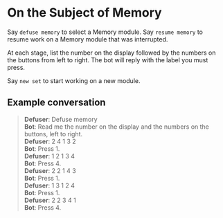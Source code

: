 # On the Subject of Memory

Say `defuse memory` to select a Memory module. Say `resume memory` to resume work on a Memory module that was interrupted.

At each stage, list the number on the display followed by the numbers on the buttons from left to right. The bot will reply with the label you must press.

Say `new set` to start working on a new module.

## Example conversation

>**Defuser**: Defuse memory\
>**Bot**: Read me the number on the display and the numbers on the buttons, left to right.\
>**Defuser**: 2 4 1 3 2\
>**Bot**: Press 1.\
>**Defuser**: 1 2 1 3 4\
>**Bot**: Press 4.\
>**Defuser**: 2 2 1 4 3\
>**Bot**: Press 1.\
>**Defuser**: 1 3 1 2 4\
>**Bot**: Press 1.\
>**Defuser**: 2 2 3 4 1\
>**Bot**: Press 4.
